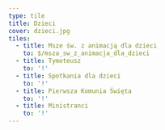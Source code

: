 ```yaml
---
type: tile
title: Dzieci
cover: dzieci.jpg
tiles:
  - title: Msze św. z animacją dla dzieci
    to: $/msza_sw_z_animacja_dla_dzieci
  - title: Tymoteusz
    to: '!'
  - title: Spotkania dla dzieci
    to: '!'
  - title: Pierwsza Komunia Święta
    to: '!'
  - title: Ministranci
    to: '!'
---
```


